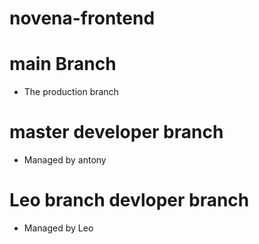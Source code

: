 # novena-frontend

# main Branch

- The production branch

# master developer branch

- Managed by antony

# Leo branch devloper branch

- Managed by Leo
